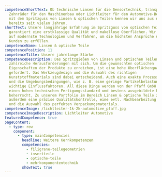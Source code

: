 ```yaml
---
competenceShortText: Ob technische Linsen für die Sensortechnik, transparente
  Zahnräder für den Maschinenbau oder Lichtleiter für den Automotive-Bereich –
  mit dem Spritzguss von Linsen & optischen Teilen kennen wir uns aus und das
  bereits seit vielen Jahren.
shortText: Unsere langjährige Erfahrung im Spritzguss von optischen Teilen
  garantiert eine erstklassige Qualität und makellose Oberflächen. Wir setzen
  auf modernste Technologien und Verfahren, um die höchsten Ansprüche unserer
  Kunden zu erfüllen.
competenceName: Linsen & optische Teile
competencePosition: 11
competenceTitle: Unsere jahrelange Stärke
competenceDescription: Das Spritzgießen von Linsen und optischen Teilen bringt
  zahlreiche Herausforderungen mit sich. Um die gewünschten optischen
  Eigenschaften der Produkte zu erreichen, ist eine hohe Oberflächenqualität
  gefordert. Das Werkzeugdesign und die Auswahl des richtigen
  Kunststoffmaterials sind dabei entscheidend. Auch eine exakte Prozesssteuerung
  und die Umgebungsbedingungen, wie z. B. eine geringe Partikelbelastung sind
  wichtige Einflussfaktoren. All diese Dinge werden von der Pfaff GmbH durch
  einen hohen technischen Fertigungsstandard und bestens ausgebildete Fachleute
  beherrscht. Zu unserem Portfolio im Bereich Linsen & optische Teile zählen
  außerdem eine präzise Qualitätskontrolle, eine evtl. Nachbearbeitung der Teile
  und die Auswahl des perfekten Verpackungsmaterials.
competenceImage: /lichtleiter-1k-2k-automotive_pfaff.jpg
competenceImageDescription: Lichtleiter Automotive
featuredCompetence: true
pageContent:
  - type: row
    component:
      - type: mainCompetencies
        headline: Weitere Kernkompetenzen
        competencies:
          - filigrane-teilegeometrien
          - insertteile
          - optische-teile
          - mehrkomponententechnik
        showText: true
---
```

